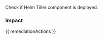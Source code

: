 
Check if Helm Tiller component is deployed.

### Impact
<!-- Add Impact here -->

<!-- DO NOT CHANGE -->
{{ remediationActions }}


